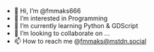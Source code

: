 - 👋 Hi, I’m @fmmaks666
- 👀 I’m interested in Programming
- 🌱 I’m currently learning Python & GDScript
- 💞️ I’m looking to collaborate on ...
- 📫 How to reach me  @fmmaks@mstdn.social

<!---
fmmaks666/fmmaks666 is a ✨ special ✨ repository because its `README.md` (this file) appears on your GitHub profile.
You can click the Preview link to take a look at your changes.
--->
